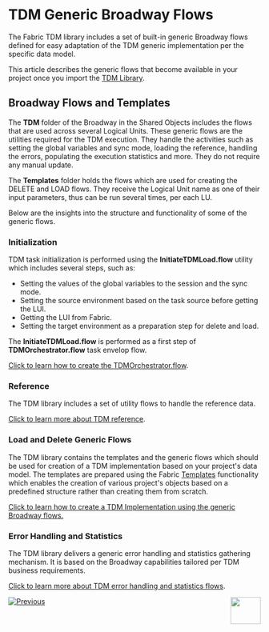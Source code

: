 # TDM Generic Broadway Flows

The Fabric TDM library includes a set of built-in generic Broadway flows defined for easy adaptation of the TDM generic implementation per the specific data model. 

This article describes the generic flows that become available in your project once you import the [TDM Library](04_fabric_tdm_library.md).

## Broadway Flows and Templates

The **TDM** folder of the Broadway in the Shared Objects includes the flows that are used across several Logical Units. These generic flows are the utilities required for the TDM execution. They handle the activities such as setting the global variables and sync mode, loading the reference, handling the errors, populating the execution statistics and more. They do not require any manual update.

The **Templates** folder holds the flows which are used for creating the DELETE and LOAD flows. They receive the Logical Unit name as one of their input parameters, thus can be run several times, per each LU.

Below are the insights into the structure and functionality of some of the generic flows.

### Initialization

TDM task initialization is performed using the **InitiateTDMLoad.flow** utility which includes several steps, such as:

* Setting the values of the global variables to the session and the sync mode.
* Setting the source environment based on the task source before getting the LUI.
* Getting the LUI from Fabric.
* Setting the target environment as a preparation step for delete and load.

The **InitiateTDMLoad.flow** is performed as a first step of **TDMOrchestrator.flow** task envelop flow.

[Click to learn how to create the TDMOrchestrator.flow](11_tdm_implementation_using_generic_flows.md#step-4---create-the-tdmorchestratorflow-from-template).

### Reference

The TDM library includes a set of utility flows to handle the reference data.

[Click to learn more about TDM reference](/articles/TDM/tdm_gui/24_task_reference_tab.md).

### Load and Delete Generic Flows

The TDM library contains the templates and the generic flows which should be used for creation of a TDM implementation based on your project's data model. The templates are prepared using the Fabric [Templates](/articles/35_templates/01_templates_overview.md) functionality which enables the creation of various project's objects based on a predefined structure rather than creating them from scratch. 

[Click to learn how to create a TDM Implementation using the generic Broadway flows.](11_tdm_implementation_using_generic_flows.md)

### Error Handling and Statistics

The TDM library delivers a generic error handling and statistics gathering mechanism. It is based on the Broadway capabilities tailored per TDM business requirements. 

[Click to learn more about TDM error handling and statistics flows](12_tdm_error_handling_and_statistics.md).



[![Previous](/articles/images/Previous.png)]()[<img align="right" width="60" height="54" src="/articles/images/Next.png">](11_tdm_implementation_using_generic_flows.md)

